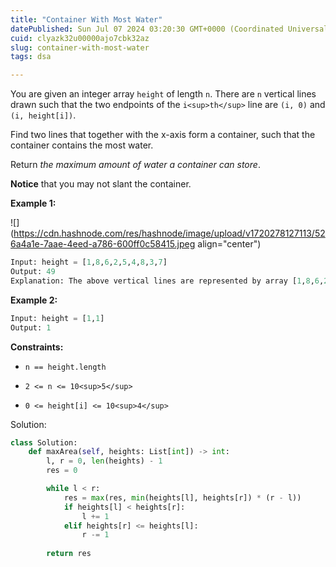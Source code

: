 ```yaml
---
title: "Container With Most Water"
datePublished: Sun Jul 07 2024 03:20:30 GMT+0000 (Coordinated Universal Time)
cuid: clyazk32u00000ajo7cbk32az
slug: container-with-most-water
tags: dsa

---
```


You are given an integer array `height` of length `n`. There are `n` vertical lines drawn such that the two endpoints of the `i<sup>th</sup>` line are `(i, 0)` and `(i, height[i])`.

Find two lines that together with the x-axis form a container, such that the container contains the most water.

Return *the maximum amount of water a container can store*.

**Notice** that you may not slant the container.

**Example 1:**

![](https://cdn.hashnode.com/res/hashnode/image/upload/v1720278127113/526a4a1e-7aae-4eed-a786-600ff0c58415.jpeg align="center")

```python
Input: height = [1,8,6,2,5,4,8,3,7]
Output: 49
Explanation: The above vertical lines are represented by array [1,8,6,2,5,4,8,3,7]. In this case, the max area of water (blue section) the container can contain is 49.
```

**Example 2:**

```python
Input: height = [1,1]
Output: 1
```

**Constraints:**

* `n == height.length`
    
* `2 <= n <= 10<sup>5</sup>`
    
* `0 <= height[i] <= 10<sup>4</sup>`
    

Solution:

```python
class Solution:
    def maxArea(self, heights: List[int]) -> int:
        l, r = 0, len(heights) - 1
        res = 0

        while l < r:
            res = max(res, min(heights[l], heights[r]) * (r - l))
            if heights[l] < heights[r]:
                l += 1
            elif heights[r] <= heights[l]:
                r -= 1
            
        return res
```